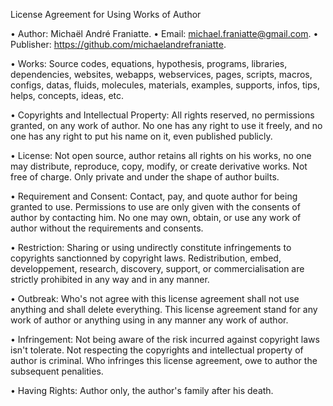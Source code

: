 ﻿  
License Agreement for Using Works of Author  
  
• Author: Michaël André Franiatte. • Email: michael.franiatte@gmail.com. • Publisher: https://github.com/michaelandrefraniatte.  
  
• Works: Source codes, equations, hypothesis, programs, libraries, dependencies, websites, webapps, webservices, pages, scripts, macros, configs, datas, fluids, molecules, materials, examples, supports, infos, tips, helps, concepts, ideas, etc.  
  
• Copyrights and Intellectual Property: All rights reserved, no permissions granted, on any work of author. No one has any right to use it freely, and no one has any right to put his name on it, even published publicly.  
  
• License: Not open source, author retains all rights on his works, no one may distribute, reproduce, copy, modify, or create derivative works. Not free of charge. Only private and under the shape of author builts.  
  
• Requirement and Consent: Contact, pay, and quote author for being granted to use. Permissions to use are only given with the consents of author by contacting him. No one may own, obtain, or use any work of author without the requirements and consents.  
  
• Restriction: Sharing or using undirectly constitute infringements to copyrights sanctionned by copyright laws. Redistribution, embed, developpement, research, discovery, support, or commercialisation are strictly prohibited in any way and in any manner.  
  
• Outbreak: Who's not agree with this license agreement shall not use anything and shall delete everything. This license agreement stand for any work of author or anything using in any manner any work of author.  
  
• Infringement: Not being aware of the risk incurred against copyright laws isn't tolerate. Not respecting the copyrights and intellectual property of author is criminal. Who infringes this license agreement, owe to author the subsequent penalities.  
  
• Having Rights: Author only, the author's family after his death.  
  